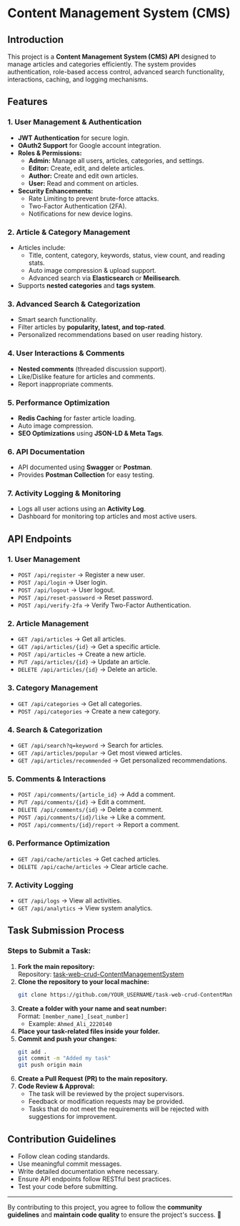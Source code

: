 # Content Management System (CMS)

## Introduction
This project is a **Content Management System (CMS) API** designed to manage articles and categories efficiently. The system provides authentication, role-based access control, advanced search functionality, interactions, caching, and logging mechanisms.

## Features

### 1. User Management & Authentication
- **JWT Authentication** for secure login.
- **OAuth2 Support** for Google account integration.
- **Roles & Permissions:**
  - **Admin:** Manage all users, articles, categories, and settings.
  - **Editor:** Create, edit, and delete articles.
  - **Author:** Create and edit own articles.
  - **User:** Read and comment on articles.
- **Security Enhancements:**
  - Rate Limiting to prevent brute-force attacks.
  - Two-Factor Authentication (2FA).
  - Notifications for new device logins.

### 2. Article & Category Management
- Articles include:
  - Title, content, category, keywords, status, view count, and reading stats.
  - Auto image compression & upload support.
  - Advanced search via **Elasticsearch** or **Meilisearch**.
- Supports **nested categories** and **tags system**.

### 3. Advanced Search & Categorization
- Smart search functionality.
- Filter articles by **popularity, latest, and top-rated**.
- Personalized recommendations based on user reading history.

### 4. User Interactions & Comments
- **Nested comments** (threaded discussion support).
- Like/Dislike feature for articles and comments.
- Report inappropriate comments.

### 5. Performance Optimization
- **Redis Caching** for faster article loading.
- Auto image compression.
- **SEO Optimizations** using **JSON-LD & Meta Tags**.

### 6. API Documentation
- API documented using **Swagger** or **Postman**.
- Provides **Postman Collection** for easy testing.

### 7. Activity Logging & Monitoring
- Logs all user actions using an **Activity Log**.
- Dashboard for monitoring top articles and most active users.

## API Endpoints

### 1. User Management
- `POST /api/register` → Register a new user.
- `POST /api/login` → User login.
- `POST /api/logout` → User logout.
- `POST /api/reset-password` → Reset password.
- `POST /api/verify-2fa` → Verify Two-Factor Authentication.

### 2. Article Management
- `GET /api/articles` → Get all articles.
- `GET /api/articles/{id}` → Get a specific article.
- `POST /api/articles` → Create a new article.
- `PUT /api/articles/{id}` → Update an article.
- `DELETE /api/articles/{id}` → Delete an article.

### 3. Category Management
- `GET /api/categories` → Get all categories.
- `POST /api/categories` → Create a new category.

### 4. Search & Categorization
- `GET /api/search?q=keyword` → Search for articles.
- `GET /api/articles/popular` → Get most viewed articles.
- `GET /api/articles/recommended` → Get personalized recommendations.

### 5. Comments & Interactions
- `POST /api/comments/{article_id}` → Add a comment.
- `PUT /api/comments/{id}` → Edit a comment.
- `DELETE /api/comments/{id}` → Delete a comment.
- `POST /api/comments/{id}/like` → Like a comment.
- `POST /api/comments/{id}/report` → Report a comment.

### 6. Performance Optimization
- `GET /api/cache/articles` → Get cached articles.
- `DELETE /api/cache/articles` → Clear article cache.

### 7. Activity Logging
- `GET /api/logs` → View all activities.
- `GET /api/analytics` → View system analytics.

## Task Submission Process

### Steps to Submit a Task:
1. **Fork the main repository:**  
   Repository: [task-web-crud-ContentManagementSystem](https://github.com/IT-Club-Workspace/task-web-crud-ContentManagementSystem.git)
2. **Clone the repository to your local machine:**
   ```sh
   git clone https://github.com/YOUR_USERNAME/task-web-crud-ContentManagementSystem.git
   ```
3. **Create a folder with your name and seat number:**  
   Format: `[member_name]_[seat_number]`
   - Example: `Ahmed_Ali_2220140`
4. **Place your task-related files inside your folder.**
5. **Commit and push your changes:**
   ```sh
   git add .
   git commit -m "Added my task"
   git push origin main
   ```
6. **Create a Pull Request (PR) to the main repository.**
7. **Code Review & Approval:**
   - The task will be reviewed by the project supervisors.
   - Feedback or modification requests may be provided.
   - Tasks that do not meet the requirements will be rejected with suggestions for improvement.

## Contribution Guidelines
- Follow clean coding standards.
- Use meaningful commit messages.
- Write detailed documentation where necessary.
- Ensure API endpoints follow RESTful best practices.
- Test your code before submitting.

---
By contributing to this project, you agree to follow the **community guidelines** and **maintain code quality** to ensure the project's success. 🚀

